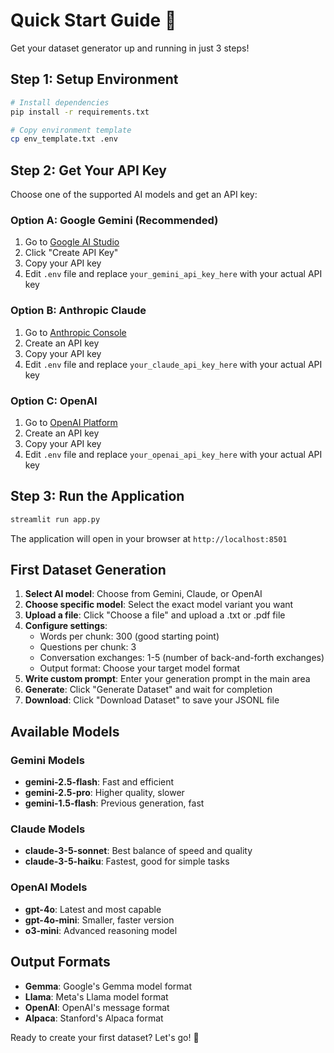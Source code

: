 # Quick Start Guide 🚀

Get your dataset generator up and running in just 3 steps!

## Step 1: Setup Environment

```bash
# Install dependencies
pip install -r requirements.txt

# Copy environment template
cp env_template.txt .env
```

## Step 2: Get Your API Key

Choose one of the supported AI models and get an API key:

### Option A: Google Gemini (Recommended)
1. Go to [Google AI Studio](https://makersuite.google.com/app/apikey)
2. Click "Create API Key"
3. Copy your API key
4. Edit `.env` file and replace `your_gemini_api_key_here` with your actual API key

### Option B: Anthropic Claude
1. Go to [Anthropic Console](https://console.anthropic.com/)
2. Create an API key
3. Copy your API key
4. Edit `.env` file and replace `your_claude_api_key_here` with your actual API key

### Option C: OpenAI
1. Go to [OpenAI Platform](https://platform.openai.com/api-keys)
2. Create an API key
3. Copy your API key
4. Edit `.env` file and replace `your_openai_api_key_here` with your actual API key

## Step 3: Run the Application

```bash
streamlit run app.py
```

The application will open in your browser at `http://localhost:8501`

## First Dataset Generation

1. **Select AI model**: Choose from Gemini, Claude, or OpenAI
2. **Choose specific model**: Select the exact model variant you want
3. **Upload a file**: Click "Choose a file" and upload a .txt or .pdf file
4. **Configure settings**:
   - Words per chunk: 300 (good starting point)
   - Questions per chunk: 3
   - Conversation exchanges: 1-5 (number of back-and-forth exchanges)
   - Output format: Choose your target model format
5. **Write custom prompt**: Enter your generation prompt in the main area
6. **Generate**: Click "Generate Dataset" and wait for completion
7. **Download**: Click "Download Dataset" to save your JSONL file

## Available Models

### Gemini Models
- **gemini-2.5-flash**: Fast and efficient
- **gemini-2.5-pro**: Higher quality, slower
- **gemini-1.5-flash**: Previous generation, fast

### Claude Models
- **claude-3-5-sonnet**: Best balance of speed and quality
- **claude-3-5-haiku**: Fastest, good for simple tasks

### OpenAI Models
- **gpt-4o**: Latest and most capable
- **gpt-4o-mini**: Smaller, faster version
- **o3-mini**: Advanced reasoning model

## Output Formats

- **Gemma**: Google's Gemma model format
- **Llama**: Meta's Llama model format
- **OpenAI**: OpenAI's message format
- **Alpaca**: Stanford's Alpaca format

Ready to create your first dataset? Let's go! 🎉 